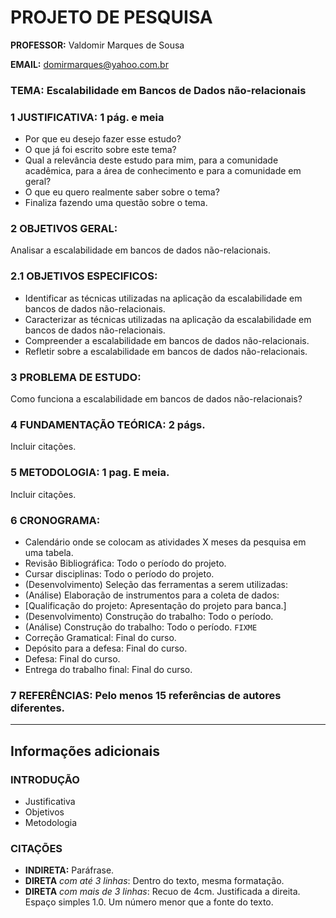 # PROJETO DE PESQUISA

**PROFESSOR:** Valdomir Marques de Sousa

**EMAIL:** domirmarques@yahoo.com.br

### TEMA: Escalabilidade em Bancos de Dados não-relacionais

### 1 JUSTIFICATIVA: 1 pág. e meia

- Por que eu desejo fazer esse estudo?
- O que já foi escrito sobre este tema?
- Qual a relevância deste estudo para mim, para a comunidade acadêmica, para a área de conhecimento e para a comunidade em geral?
- O que eu quero realmente saber sobre o tema?
- Finaliza fazendo uma questão sobre o tema.

### 2 OBJETIVOS GERAL:

Analisar a escalabilidade em bancos de dados não-relacionais.

### 2.1 OBJETIVOS ESPECIFICOS:

- Identificar as técnicas utilizadas na aplicação da escalabilidade em bancos de dados não-relacionais.
- Caracterizar as técnicas utilizadas na aplicação da escalabilidade em bancos de dados não-relacionais.
- Compreender a escalabilidade em bancos de dados não-relacionais.
- Refletir sobre a escalabilidade em bancos de dados não-relacionais. 

### 3 PROBLEMA DE ESTUDO:

Como funciona a escalabilidade em bancos de dados não-relacionais?

### 4 FUNDAMENTAÇÃO TEÓRICA: 2 págs.

Incluir citações.

### 5 METODOLOGIA: 1 pag. E meia.

Incluir citações.

### 6 CRONOGRAMA:

- Calendário onde se colocam as atividades X meses da pesquisa em uma tabela.
- Revisão Bibliográfica: Todo o período do projeto.
- Cursar disciplinas: Todo o período do projeto.
- (Desenvolvimento) Seleção das ferramentas a serem utilizadas: 
- (Análise) Elaboração de instrumentos para a coleta de dados:
- [Qualificação do projeto: Apresentação do projeto para banca.]
- (Desenvolvimento) Construção do trabalho: Todo o período.
- (Análise) Construção do trabalho: Todo o período. `FIXME`
- Correção Gramatical: Final do curso.
- Depósito para a defesa: Final do curso.
- Defesa: Final do curso.
- Entrega do trabalho final: Final do curso.

### 7 REFERÊNCIAS: Pelo menos 15 referências de autores diferentes.



______

## Informações adicionais

### INTRODUÇÃO 

- Justificativa
- Objetivos
- Metodologia

### CITAÇÕES
	
- **INDIRETA:** Paráfrase. 
- **DIRETA** *com até 3 linhas*: Dentro do texto, mesma formatação.
- **DIRETA** *com mais de 3 linhas*: Recuo de 4cm. Justificada a direita. Espaço simples 1.0. Um número menor que a fonte do texto.

